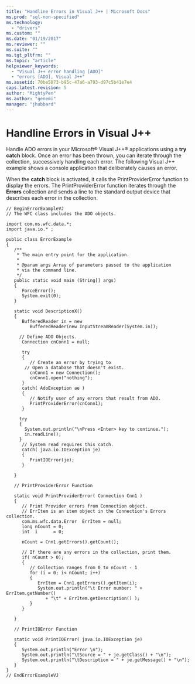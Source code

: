 ```yaml
---
title: "Handline Errors in Visual J++ | Microsoft Docs"
ms.prod: "sql-non-specified"
ms.technology:
  - "drivers"
ms.custom: ""
ms.date: "01/19/2017"
ms.reviewer: ""
ms.suite: ""
ms.tgt_pltfrm: ""
ms.topic: "article"
helpviewer_keywords: 
  - "Visual J++ error handling [ADO]"
  - "errors [ADO], Visual J++"
ms.assetid: 70be5873-b95c-47a6-a793-d97c5b41e7e4
caps.latest.revision: 5
author: "MightyPen"
ms.author: "genemi"
manager: "jhubbard"
---
```

# Handline Errors in Visual J++
Handle ADO errors in your Microsoft® Visual J++® applications using a **try catch** block. Once an error has been thrown, you can iterate through the collection, successively handling each error. The following Visual J++ example shows a console application that deliberately causes an error.  
  
 When the **catch** block is activated, it calls the PrintProviderError function to display the errors. The PrintProviderError function iterates through the **Errors** collection and sends a line to the standard output device that describes each error in the collection.  
  
```  
// BeginErrorExampleVJ  
// The WFC class includes the ADO objects.  
  
import com.ms.wfc.data.*;  
import java.io.* ;  
  
public class ErrorExample  
{  
   /**  
    * The main entry point for the application.   
    *  
    * @param args Array of parameters passed to the application  
    * via the command line.  
    */  
   public static void main (String[] args)  
   {  
      ForceError();  
      System.exit(0);  
   }  
  
   static void DescriptionX()  
   {  
      BufferedReader in = new   
         BufferedReader(new InputStreamReader(System.in));  
  
     // Define ADO Objects.  
      Connection cnConn1 = null;  
  
      try  
      {  
         // Create an error by trying to  
       // Open a database that doesn't exist.  
         cnConn1 = new Connection();  
         cnConn1.open("nothing");  
      }  
      catch( AdoException ae )  
      {  
         // Notify user of any errors that result from ADO.  
         PrintProviderError(cnConn1);  
      }  
  
     try  
     {  
       System.out.println("\nPress <Enter> key to continue.");  
       in.readLine();  
     }  
      // System read requires this catch.  
      catch( java.io.IOException je)  
      {  
         PrintIOError(je);  
      }  
  
   }  
  
   // PrintProviderError Function  
  
   static void PrintProviderError( Connection Cnn1 )  
   {  
      // Print Provider errors from Connection object.  
      // ErrItem is an item object in the Connection's Errors collection.  
      com.ms.wfc.data.Error  ErrItem = null;  
      long nCount = 0;  
      int  i      = 0;  
  
      nCount = Cnn1.getErrors().getCount();  
  
      // If there are any errors in the collection, print them.  
      if( nCount > 0);  
      {  
         // Collection ranges from 0 to nCount - 1  
         for (i = 0; i< nCount; i++)  
         {  
            ErrItem = Cnn1.getErrors().getItem(i);  
            System.out.println("\t Error number: " + ErrItem.getNumber()  
               + "\t" + ErrItem.getDescription() );  
         }  
      }  
  
   }  
  
   // PrintIOError Function  
  
   static void PrintIOError( java.io.IOException je)  
   {  
      System.out.println("Error \n");  
      System.out.println("\tSource = " + je.getClass() + "\n");  
      System.out.println("\tDescription = " + je.getMessage() + "\n");  
   }  
}  
// EndErrorExampleVJ  
```
